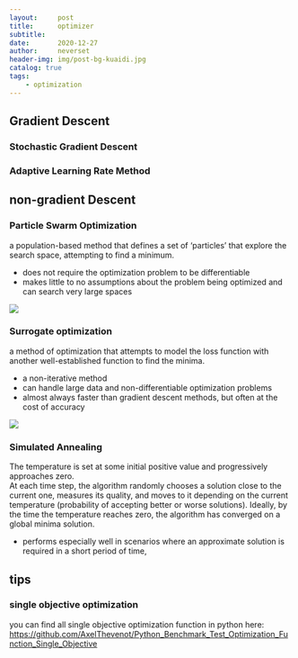```yaml
---
layout:     post
title:      optimizer
subtitle:   
date:       2020-12-27
author:     neverset
header-img: img/post-bg-kuaidi.jpg
catalog: true
tags:
    - optimization
---
```



## Gradient Descent

### Stochastic Gradient Descent 

### Adaptive Learning Rate Method 



## non-gradient Descent
### Particle Swarm Optimization
a population-based method that defines a set of ‘particles’ that explore the search space, attempting to find a minimum.
* does not require the optimization problem to be differentiable
* makes little to no assumptions about the problem being optimized and can search very large spaces

![](https://raw.githubusercontent.com/neverset123/cloudimg/master/Img20201226232922.png)

### Surrogate optimization
a method of optimization that attempts to model the loss function with another well-established function to find the minima.
* a non-iterative method
* can handle large data and non-differentiable optimization problems
* almost always faster than gradient descent methods, but often at the cost of accuracy

![](https://raw.githubusercontent.com/neverset123/cloudimg/master/Img20201226233257.png)

### Simulated Annealing
The temperature is set at some initial positive value and progressively approaches zero.    
At each time step, the algorithm randomly chooses a solution close to the current one, measures its quality, and moves to it depending on the current temperature (probability of accepting better or worse solutions). 
Ideally, by the time the temperature reaches zero, the algorithm has converged on a global minima solution. 
* performs especially well in scenarios where an approximate solution is required in a short period of time,

## tips
### single objective optimization
you can find all single objective optimization function in python here: https://github.com/AxelThevenot/Python_Benchmark_Test_Optimization_Function_Single_Objective
